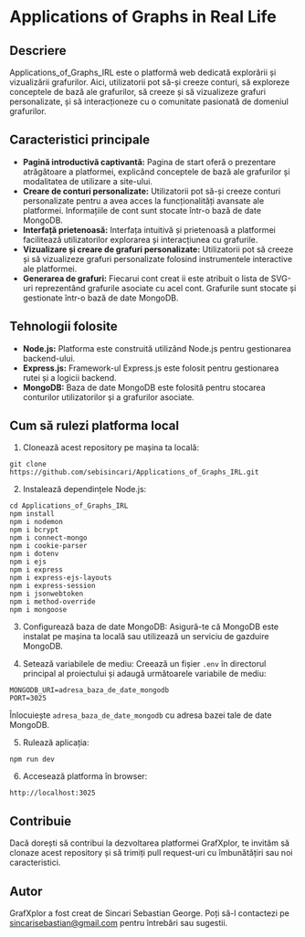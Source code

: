 # Applications of Graphs in Real Life

## Descriere

Applications_of_Graphs_IRL este o platformă web dedicată explorării și vizualizării grafurilor. Aici, utilizatorii pot să-și creeze conturi, să exploreze conceptele de bază ale grafurilor, să creeze și să vizualizeze grafuri personalizate, și să interacționeze cu o comunitate pasionată de domeniul grafurilor.

## Caracteristici principale

- **Pagină introductivă captivantă:** Pagina de start oferă o prezentare atrăgătoare a platformei, explicând conceptele de bază ale grafurilor și modalitatea de utilizare a site-ului.
- **Creare de conturi personalizate:** Utilizatorii pot să-și creeze conturi personalizate pentru a avea acces la funcționalități avansate ale platformei. Informațiile de cont sunt stocate într-o bază de date MongoDB.
- **Interfață prietenoasă:** Interfața intuitivă și prietenoasă a platformei facilitează utilizatorilor explorarea și interacțiunea cu grafurile.
- **Vizualizare și creare de grafuri personalizate:** Utilizatorii pot să creeze și să vizualizeze grafuri personalizate folosind instrumentele interactive ale platformei.
- **Generarea de grafuri:** Fiecarui cont creat ii este atribuit o lista de SVG-uri reprezentând grafurile asociate cu acel cont. Grafurile sunt stocate și gestionate într-o bază de date MongoDB.

## Tehnologii folosite

- **Node.js:** Platforma este construită utilizând Node.js pentru gestionarea backend-ului.
- **Express.js:** Framework-ul Express.js este folosit pentru gestionarea rutei și a logicii backend.
- **MongoDB:** Baza de date MongoDB este folosită pentru stocarea conturilor utilizatorilor și a grafurilor asociate.

## Cum să rulezi platforma local

1. Clonează acest repository pe mașina ta locală:

```
git clone https://github.com/sebisincari/Applications_of_Graphs_IRL.git
```

2. Instalează dependințele Node.js:

```
cd Applications_of_Graphs_IRL
npm install
npm i nodemon
npm i bcrypt
npm i connect-mongo
npm i cookie-parser
npm i dotenv
npm i ejs
npm i express
npm i express-ejs-layouts
npm i express-session
npm i jsonwebtoken
npm i method-override
npm i mongoose
```

3. Configurează baza de date MongoDB: Asigură-te că MongoDB este instalat pe mașina ta locală sau utilizează un serviciu de gazduire MongoDB.

4. Setează variabilele de mediu: Creează un fișier `.env` în directorul principal al proiectului și adaugă următoarele variabile de mediu:

```
MONGODB_URI=adresa_baza_de_date_mongodb
PORT=3025
```

Înlocuiește `adresa_baza_de_date_mongodb` cu adresa bazei tale de date MongoDB.

5. Rulează aplicația:

```
npm run dev
```

6. Accesează platforma în browser:

```
http://localhost:3025
```

## Contribuie

Dacă dorești să contribui la dezvoltarea platformei GrafXplor, te invităm să clonaze acest repository și să trimiți pull request-uri cu îmbunătățiri sau noi caracteristici.

## Autor

GrafXplor a fost creat de Sincari Sebastian George. Poți să-l contactezi pe [sincarisebastian@gmail.com](mailto:sincarisebastian@gmail.com) pentru întrebări sau sugestii.

